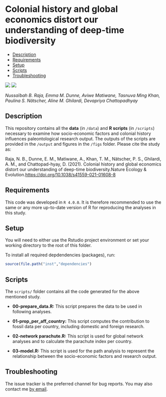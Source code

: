 Colonial history and global economics distort our understanding of
deep-time biodiversity
================

-   [Description](#description)
-   [Requirements](#requirements)
-   [Setup](#setup)
-   [Scripts](#scripts)
-   [Troubleshooting](#troubleshooting)

[![](https://img.shields.io/badge/doi-10.1038/s41559--021--01608--8-orange.svg)](https://doi.org/10.1038/s41559-021-01608-8)
[![](https://img.shields.io/github/languages/code-size/paleoscientometrics/paleo-imperialism.svg)](https://github.com/paleoscientometrics/paleo-imperialism)

*Nussaïbah B. Raja, Emma M. Dunne, Aviwe Matiwane, Tasnuva Ming Khan,
Paulina S. Nätscher, Aline M. Ghilardi, Devapriya Chattopadhyay*

## Description

This repository contains all the **data** (in `/data`) and **R scripts**
(in `/scripts`) necessary to examine how socio-economic factors and
colonial history influences paleontological research output. The outputs
of the scripts are provided in the `/output` and figures in the `/figs`
folder. Please cite the study as:

Raja, N. B., Dunne, E. M., Matiwane, A., Khan, T. M., Nätscher, P. S.,
Ghilardi, A. M., and Chattopad-hyay, D. (2021). Colonial history and
global economics distort our understanding of deep-time
biodiversity.Nature Ecology &
Evolution.https://doi.org/10.1038/s41559-021-01608-8

## Requirements

This code was developed in `R 4.0.0`. It is therefore recommended to use
the same or any more up-to-date version of R for reproducing the
analyses in this study.

## Setup

You will need to either use the Rstudio project environment or set your
working directory to the root of this folder.

To install all required depdendencies (packages), run:

``` r
source(file.path("inst","dependencies")
```

## Scripts

The `scripts/` folder contains all the code generated for the above
mentioned study.

-   **00-prepare_data.R:** This script prepares the data to be used in
    following analyses.

-   **01-prop_per_aff_country:** This script computes the contribution
    to fossil data per country, including domestic and foreign research.

-   **02-network parachute.R:** This script is used for global network
    analyses and to calculate the parachute index per country.

-   **03-model.R:** This script is used for the path analysis to
    represent the relationship between the socio-economic factors and
    research output.

## Troubleshooting

The issue tracker is the preferred channel for bug reports. You may also
contact me [by email](mailto:nussaibah.raja.schoob@fau.de).
